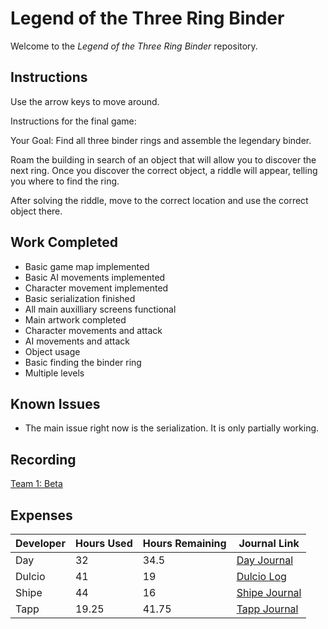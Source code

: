 # Legend of the Three Ring Binder
Welcome to the _Legend of the Three Ring Binder_ repository.

## Instructions
Use the arrow keys to move around. 

Instructions for the final game:

Your Goal: Find all three binder rings and assemble the legendary binder.

Roam the building in search of an object that will allow you to discover the next ring.
Once you discover the correct object, a riddle will appear, telling you where to find the ring.

After solving the riddle, move to the correct location and use the correct object there.

## Work Completed
 * Basic game map implemented
 * Basic AI movements implemented
 * Character movement implemented
 * Basic serialization finished
 * All main auxilliary screens functional
 * Main artwork completed
 * Character movements and attack
 * AI movements and attack
 * Object usage
 * Basic finding the binder ring
 * Multiple levels

## Known Issues
 * The main issue right now is the serialization. It is only partially working.


## Recording

[Team 1: Beta](https://youtu.be/x5cdzh1fqeA)

## Expenses

| Developer | Hours Used | Hours Remaining | Journal Link
|---|---|---|---|
| Day | 32 | 34.5| [Day Journal](https://github.com/cps-209-1-2019/ThreeRingBinder/wiki/Day-Journal)
| Dulcio | 41 | 19 | [Dulcio Log](https://github.com/cps-209-1-2019/ThreeRingBinder/wiki/Dulcio-Log)
| Shipe | 44 | 16| [Shipe Journal](https://github.com/cps-209-1-2019/ThreeRingBinder/wiki/Shipe-Journal)
| Tapp | 19.25 | 41.75 | [Tapp Journal](https://github.com/cps-209-1-2019/ThreeRingBinder/wiki/Tapp-Journal)
